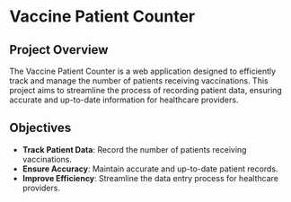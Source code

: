 # **Vaccine Patient Counter**

## **Project Overview**

The Vaccine Patient Counter is a web application designed to efficiently track and manage the number of patients receiving vaccinations. This project aims to streamline the process of recording patient data, ensuring accurate and up-to-date information for healthcare providers.

## **Objectives**

- **Track Patient Data**: Record the number of patients receiving vaccinations.
- **Ensure Accuracy**: Maintain accurate and up-to-date patient records.
- **Improve Efficiency**: Streamline the data entry process for healthcare providers.

